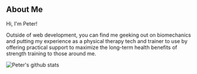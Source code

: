 ## About Me
Hi, I'm Peter!

Outside of web development, you can find me geeking out on biomechanics and putting my experience as a physical therapy tech and trainer to use by offering practical support to maximize the long-term health benefits of strength training to those around me.

![Peter's github stats](https://github-readme-stats.vercel.app/api?username=pswk1&theme=solarized-dark&count_private=true)

